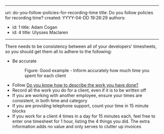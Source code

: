 

---
uri: do-you-follow-policies-for-recording-time
title: Do you follow policies for recording time?
created: YYYY-04-DD 19:26:29
authors:
  - id: 1
    title: Adam Cogan
  - id: 4
    title: Ulysses Maclaren
---




<span class='intro'> <p>​​There needs to be consistency between all of your developers' timesheets, so you should get them all to adhere to the following&#58;</p><ul><li>Be accurate​ 
      <dl class="goodImage">
         <dt>
            <img src="/PublishingImages/timesheet-accuracy.jpg" alt="" />
         </dt><dd>Figure&#58; Good example - Inform accurately how much time you spent for​&#160;each client</dd></dl></li><li>Follow 
      <a href="/Pages/how-to-describe-the-work.aspx">Do you know how to describe the work you have done?​</a> </li><li>Record all the work you do for a client, even if it is to be written off</li><li>If you are working with another employee, ensure your times are consistent, in both time and category</li><li>If you are providing telephone support, count your time in 15 minute blocks</li><li>If you work for a client 4 times in a day for 15 minutes each, feel free to enter one timesheet for 1 hour, listing the 4 things you did. The extra information adds no value and only serves to clutter up&#160;invoices</li></ul> </span>




